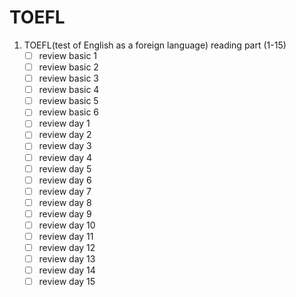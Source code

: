 # TOEFL

1. TOEFL(test of English as a foreign language) reading part (1-15)
   - [ ] review basic 1
   - [ ] review basic 2
   - [ ] review basic 3
   - [ ] review basic 4
   - [ ] review basic 5
   - [ ] review basic 6
   - [ ] review day 1
   - [ ] review day 2
   - [ ] review day 3
   - [ ] review day 4
   - [ ] review day 5
   - [ ] review day 6
   - [ ] review day 7
   - [ ] review day 8
   - [ ] review day 9
   - [ ] review day 10
   - [ ] review day 11
   - [ ] review day 12
   - [ ] review day 13
   - [ ] review day 14
   - [ ] review day 15
